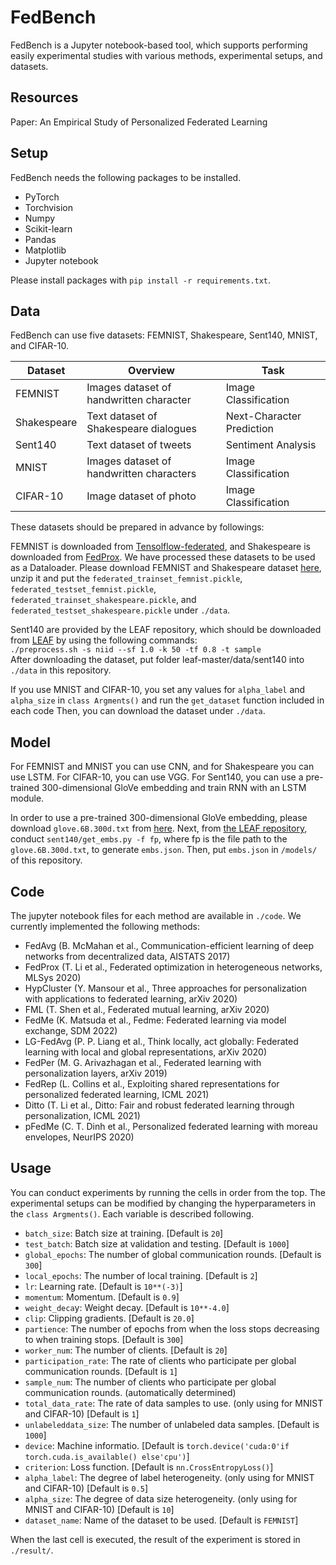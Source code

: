 # FedBench

FedBench is a Jupyter notebook-based tool, which supports performing easily experimental studies with various methods, experimental setups, and datasets.

## Resources
Paper: An Empirical Study of Personalized Federated Learning

## Setup
FedBench needs the following packages to be installed.

* PyTorch
* Torchvision
* Numpy
* Scikit-learn
* Pandas
* Matplotlib
* Jupyter notebook

Please install packages with `pip install -r requirements.txt`. 


## Data
FedBench can use five datasets: FEMNIST, Shakespeare, Sent140, MNIST, and CIFAR-10.

| Dataset     | Overview                                 | Task                      | 
| ----------- | ---------------------------------------- | ------------------------- | 
| FEMNIST     | Images dataset of handwritten character  |  Image Classification     | 
| Shakespeare | Text dataset of Shakespeare dialogues    | Next-Character Prediction | 
| Sent140     | Text dataset of tweets                   | Sentiment Analysis        | 
| MNIST       | Images dataset of handwritten characters |  Image Classification     | 
| CIFAR-10    | Image dataset of photo                   |  Image Classification     | 


These datasets should be prepared in advance by followings: 

  FEMNIST is downloaded from [Tensolflow-federated](https://github.com/tensorflow/federated), and Shakespeare is downloaded from [FedProx](https://github.com/litian96/FedProx).
  We have processed these datasets to be used as a Dataloader.
  Please download FEMNIST and Shakespeare dataset [here](https://drive.google.com/file/d/1NfmKUFeDogD6DlXkbyhbXI197F3ZfZ02/view?usp=sharing), unzip it and put the `federated_trainset_femnist.pickle`, `federated_testset_femnist.pickle`, `federated_trainset_shakespeare.pickle`, and `federated_testset_shakespeare.pickle` under `./data`.

  Sent140 are provided by the LEAF repository, which should be downloaded from [LEAF](https://github.com/TalwalkarLab/leaf/) by using the following commands:
  <br>
  `./preprocess.sh -s niid --sf 1.0 -k 50 -tf 0.8 -t sample`
  <br>
  After downloading the dataset, put folder leaf-master/data/sent140 into `./data` in this repository.

  If you use MNIST and CIFAR-10, you set any values for `alpha_label` and `alpha_size` in `class Argments()` and run the `get_dataset` function included in each code
  Then, you can download the dataset under `./data`.
  

## Model
For FEMNIST and MNIST you can use CNN, and for Shakespeare you can use LSTM.
For CIFAR-10, you can use VGG.
For Sent140, you can use a pre-trained 300-dimensional GloVe embedding and train RNN with an LSTM module.

In order to use a pre-trained 300-dimensional GloVe embedding, please download `glove.6B.300d.txt` from [here](https://nlp.stanford.edu/projects/glove/).
Next, from [the LEAF repository](https://github.com/TalwalkarLab/leaf/tree/master/models), conduct  `sent140/get_embs.py -f fp`, where fp is the file path to the `glove.6B.300d.txt`, to generate `embs.json`.
Then, put `embs.json` in `/models/` of this repository.



## Code
The jupyter notebook files for each method are available in `./code`.
We currently implemented the following methods:

* FedAvg (B. McMahan et al., Communication-efficient learning of deep networks from decentralized data, AISTATS 2017)
* FedProx (T. Li et al., Federated optimization in heterogeneous networks, MLSys 2020)
* HypCluster (Y. Mansour et al., Three approaches for personalization with applications to federated learning, arXiv 2020)
* FML (T. Shen et al., Federated mutual learning, arXiv 2020)
* FedMe (K. Matsuda et al., Fedme: Federated learning via model exchange, SDM 2022)
* LG-FedAvg (P. P. Liang et al., Think locally, act globally: Federated learning with local and global representations, arXiv 2020)
* FedPer (M. G. Arivazhagan et al., Federated learning with personalization layers, arXiv 2019)
* FedRep (L. Collins et al., Exploiting shared representations for personalized federated learning, ICML 2021)
* Ditto (T. Li et al., Ditto: Fair and robust federated learning through personalization, ICML 2021)
* pFedMe (C. T. Dinh et al., Personalized federated learning with moreau envelopes, NeurIPS 2020)


## Usage
You can conduct experiments by running the cells in order from the top. 
The experimental setups can be modified by changing the hyperparameters in the `class Argments()`.
Each variable is described following.

* `batch_size`: Batch size at training.   \[Default is `20`\]
* `test_batch`: Batch size at validation and testing.   \[Default is `1000`\]
* `global_epochs`: The number of global communication rounds.   \[Default is `300`\]
* `local_epochs`: The number of local training.   \[Default is `2`\]
* `lr`: Learning rate.  \[Default is `10**(-3)`\]
* `momentum`: Momentum.   \[Default is `0.9`\]
* `weight_deca`y: Weight decay.   \[Default is `10**-4.0`\]
* `clip`: Clipping gradients.   \[Default is `20.0`\]
* `partience`: The number of epochs from when the loss stops decreasing to when training stops.   \[Default is `300`\]
* `worker_num`: The number of clients.  \[Default is `20`\]
* `participation_rate`: The rate of clients who participate per global communication rounds.  \[Default is `1`\]
* `sample_num`: The number of clients who participate per global communication rounds. (automatically determined)
* `total_data_rate`: The rate of data samples to use. (only using for MNIST and CIFAR-10)   \[Default is `1`\]
* `unlabeleddata_size`: The number of unlabeled data samples.   \[Default is `1000`\]
* `device`: Machine informatio.   \[Default is `torch.device('cuda:0'if torch.cuda.is_available() else'cpu')`\]
* `criterion`: Loss function.   \[Default is `nn.CrossEntropyLoss()`\]
* `alpha_label`: The degree of label heterogeneity. (only using for MNIST and CIFAR-10)   \[Default is `0.5`\]
* `alpha_size`: The degree of data size heterogeneity. (only using for MNIST and CIFAR-10)  \[Default is `10`\]
* `dataset_name`: Name of the dataset to be used.   \[Default is `FEMNIST`\]


When the last cell is executed, the result of the experiment is stored in `./result/`.
